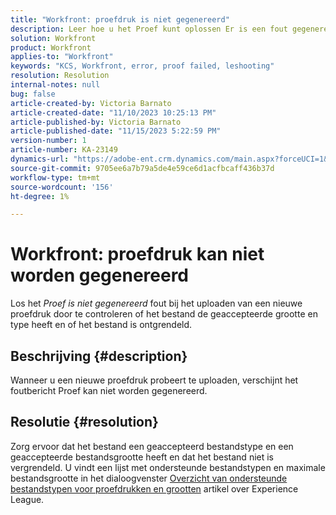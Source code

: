 ```yaml
---
title: "Workfront: proefdruk is niet gegenereerd"
description: Leer hoe u het Proef kunt oplossen Er is een fout gegenereerd wanneer u een nieuwe proefdruk uploadt in Workfront.
solution: Workfront
product: Workfront
applies-to: "Workfront"
keywords: "KCS, Workfront, error, proof failed, leshooting"
resolution: Resolution
internal-notes: null
bug: false
article-created-by: Victoria Barnato
article-created-date: "11/10/2023 10:25:13 PM"
article-published-by: Victoria Barnato
article-published-date: "11/15/2023 5:22:59 PM"
version-number: 1
article-number: KA-23149
dynamics-url: "https://adobe-ent.crm.dynamics.com/main.aspx?forceUCI=1&pagetype=entityrecord&etn=knowledgearticle&id=dff8e602-1880-ee11-8179-6045bd006b3d"
source-git-commit: 9705ee6a7b79a5de4e59ce6d1acfbcaff436b37d
workflow-type: tm+mt
source-wordcount: '156'
ht-degree: 1%

---
```


# Workfront: proefdruk kan niet worden gegenereerd


Los het *Proef is niet gegenereerd* fout bij het uploaden van een nieuwe proefdruk door te controleren of het bestand de geaccepteerde grootte en type heeft en of het bestand is ontgrendeld.

## Beschrijving {#description}


Wanneer u een nieuwe proefdruk probeert te uploaden, verschijnt het foutbericht Proef kan niet worden gegenereerd.


## Resolutie {#resolution}


Zorg ervoor dat het bestand een geaccepteerd bestandstype en een geaccepteerde bestandsgrootte heeft en dat het bestand niet is vergrendeld. U vindt een lijst met ondersteunde bestandstypen en maximale bestandsgrootte in het dialoogvenster [Overzicht van ondersteunde bestandstypen voor proefdrukken en grootten](https://experienceleague.adobe.com/docs/workfront/using/review-and-approve-work/proofing/proofing-overview/supported-proofing-file-types.html?lang=en#:~:text=File%20size%20limits&amp;amp;text=Files%20must%20be%20less%20than,be%20less%20than%20100%20MB.) artikel over Experience League.


